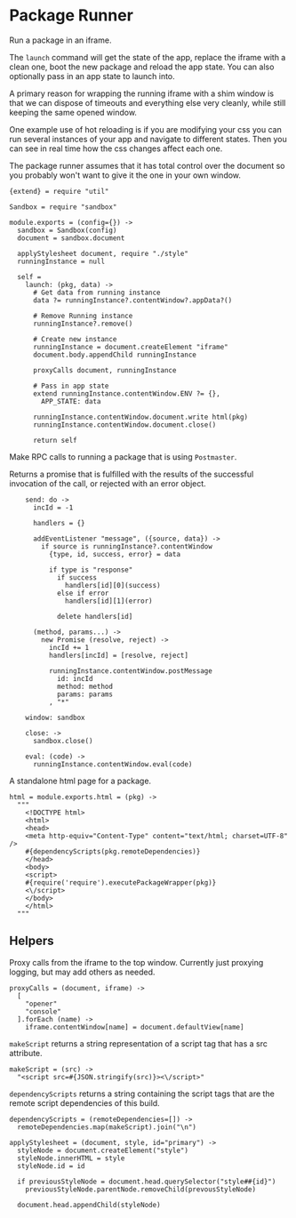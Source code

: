 Package Runner
==============

Run a package in an iframe.

The `launch` command will get the state of the app, replace the iframe with a clean
one, boot the new package and reload the app state. You can also optionally pass
in an app state to launch into.

A primary reason for wrapping the running iframe with a shim window is that we
can dispose of timeouts and everything else very cleanly, while still keeping the
same opened window.

One example use of hot reloading is if you are modifying your css you can run
several instances of your app and navigate to different states. Then you can see
in real time how the css changes affect each one.

The package runner assumes that it has total control over the document so you
probably won't want to give it the one in your own window.

    {extend} = require "util"

    Sandbox = require "sandbox"

    module.exports = (config={}) ->
      sandbox = Sandbox(config)
      document = sandbox.document

      applyStylesheet document, require "./style"
      runningInstance = null

      self =
        launch: (pkg, data) ->
          # Get data from running instance
          data ?= runningInstance?.contentWindow?.appData?()

          # Remove Running instance
          runningInstance?.remove()

          # Create new instance
          runningInstance = document.createElement "iframe"
          document.body.appendChild runningInstance

          proxyCalls document, runningInstance

          # Pass in app state
          extend runningInstance.contentWindow.ENV ?= {},
            APP_STATE: data

          runningInstance.contentWindow.document.write html(pkg)
          runningInstance.contentWindow.document.close()

          return self

Make RPC calls to running a package that is using `Postmaster`.

Returns a promise that is fulfilled with the results of the successful
invocation of the call, or rejected with an error object.

        send: do ->
          incId = -1

          handlers = {}

          addEventListener "message", ({source, data}) ->
            if source is runningInstance?.contentWindow
              {type, id, success, error} = data

              if type is "response"
                if success
                  handlers[id][0](success)
                else if error
                  handlers[id][1](error)

                delete handlers[id]

          (method, params...) ->
            new Promise (resolve, reject) ->
              incId += 1
              handlers[incId] = [resolve, reject]

              runningInstance.contentWindow.postMessage
                id: incId
                method: method
                params: params
              , "*"

        window: sandbox

        close: ->
          sandbox.close()

        eval: (code) ->
          runningInstance.contentWindow.eval(code)

A standalone html page for a package.

    html = module.exports.html = (pkg) ->
      """
        <!DOCTYPE html>
        <html>
        <head>
        <meta http-equiv="Content-Type" content="text/html; charset=UTF-8" />
        #{dependencyScripts(pkg.remoteDependencies)}
        </head>
        <body>
        <script>
        #{require('require').executePackageWrapper(pkg)}
        <\/script>
        </body>
        </html>
      """

Helpers
-------

Proxy calls from the iframe to the top window. Currently just proxying logging,
but may add others as needed.

    proxyCalls = (document, iframe) ->
      [
        "opener"
        "console"
      ].forEach (name) ->
        iframe.contentWindow[name] = document.defaultView[name]

`makeScript` returns a string representation of a script tag that has a src
attribute.

    makeScript = (src) ->
      "<script src=#{JSON.stringify(src)}><\/script>"

`dependencyScripts` returns a string containing the script tags that are
the remote script dependencies of this build.

    dependencyScripts = (remoteDependencies=[]) ->
      remoteDependencies.map(makeScript).join("\n")

    applyStylesheet = (document, style, id="primary") ->
      styleNode = document.createElement("style")
      styleNode.innerHTML = style
      styleNode.id = id

      if previousStyleNode = document.head.querySelector("style##{id}")
        previousStyleNode.parentNode.removeChild(prevousStyleNode)

      document.head.appendChild(styleNode)
